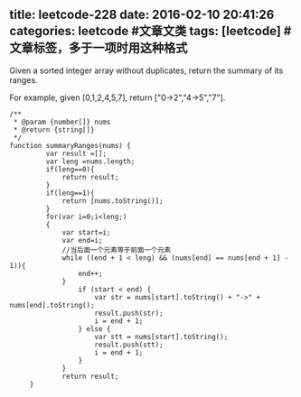 title: leetcode-228
date: 2016-02-10 20:41:26
categories: leetcode #文章文类
tags: [leetcode] #文章标签，多于一项时用这种格式
---

Given a sorted integer array without duplicates, return the summary of its ranges.

For example, given [0,1,2,4,5,7], return ["0->2","4->5","7"].


```
/**
 * @param {number[]} nums
 * @return {string[]}
 */
function summaryRanges(nums) {
         var result =[];
         var leng =nums.length;
         if(leng==0){
             return result;
         }
         if(leng==1){
             return [nums.toString()];
         }
         for(var i=0;i<leng;)
         {
             var start=i;
             var end=i;
             //当后面一个元素等于前面一个元素
             while ((end + 1 < leng) && (nums[end] == nums[end + 1] - 1)){
                 end++;
             }
                 if (start < end) {
                     var str = nums[start].toString() + "->" + nums[end].toString();
                     result.push(str);
                     i = end + 1;
                 } else {
                     var stt = nums[start].toString();
                     result.push(stt);
                     i = end + 1;
                 }
             }
             return result;
     }
```



